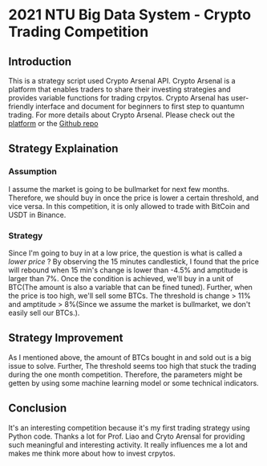 # 2021 NTU Big Data System - Crypto Trading Competition 

## Introduction
This is a strategy script used Crypto Arsenal API.
Crypto Arsenal is a platform that enables traders to share their investing strategies and provides variable functions for trading crpytos.
Crypto Arsenal has user-friendly interface and document for beginners to first step to quantumn trading.
For more details about Crypto Arsenal. Please check out the [platform](https://crypto-arsenal.io/zh-tw/dashboard) or the [Github repo](https://github.com/Crypto-Arsenal/public-docs)

## Strategy Explaination

### Assumption
I assume the market is going to be bullmarket for next few months.
Therefore, we should buy in once the price is lower a certain threshold, and vice versa.
In this competition, it is only allowed to trade with BitCoin and USDT in Binance.

### Strategy
Since I'm going to buy in at a low price, the question is what is called a *lower price* ?
By observing the 15 minutes candlestick, I found that the price will rebound when 15 min's change is lower than -4.5\% and amptitude is larger than 7\%.
Once the condition is achieved, we'll buy in a unit of BTC(The amount is also a variable that can be fined tuned).
Further, when the price is too high, we'll sell some BTCs.
The threshold is change > 11\% and amptitude > 8\%(Since we assume the market is bullmarket, we don't easily sell our BTCs.).


## Strategy Improvement
As I mentioned above, the amount of BTCs bought in and sold out is a big issue to solve. 
Further, The threshold seems too high that stuck the trading during the one month competition.
Therefore, the parameters might be getten by using some machine learning model or some technical indicators.


## Conclusion
It's an interesting competition because it's my first trading strategy using Python code.
Thanks a lot for Prof. Liao and Cryto Arensal for providing such meaningful and interesting activity.
It really influences me a lot and makes me think more about how to invest crpytos.

